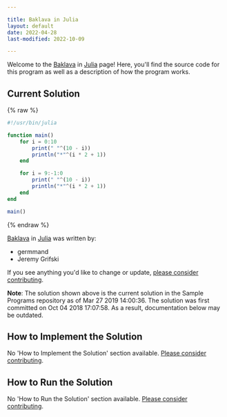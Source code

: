 ```yaml
---

title: Baklava in Julia
layout: default
date: 2022-04-28
last-modified: 2022-10-09

---
```


Welcome to the [Baklava](https://sampleprograms.io/projects/baklava) in [Julia](https://sampleprograms.io/languages/julia) page! Here, you'll find the source code for this program as well as a description of how the program works.

## Current Solution

{% raw %}

```julia
#!/usr/bin/julia

function main()
    for i = 0:10
        print(" "^(10 - i))
        println("*"^(i * 2 + 1))
    end 

    for i = 9:-1:0
        print(" "^(10 - i))
        println("*"^(i * 2 + 1))
    end
end

main()
```

{% endraw %}

[Baklava](https://sampleprograms.io/projects/baklava) in [Julia](https://sampleprograms.io/languages/julia) was written by:

- germmand
- Jeremy Grifski

If you see anything you'd like to change or update, [please consider contributing](https://github.com/TheRenegadeCoder/sample-programs).

**Note**: The solution shown above is the current solution in the Sample Programs repository as of Mar 27 2019 14:00:36. The solution was first committed on Oct 04 2018 17:07:58. As a result, documentation below may be outdated.

## How to Implement the Solution

No 'How to Implement the Solution' section available. [Please consider contributing](https://github.com/TheRenegadeCoder/sample-programs-website).

## How to Run the Solution

No 'How to Run the Solution' section available. [Please consider contributing](https://github.com/TheRenegadeCoder/sample-programs-website).